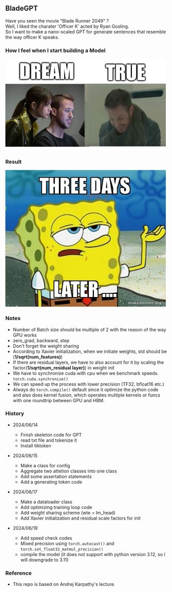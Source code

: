 ## BladeGPT

Have you seen the movie "Blade Runner 2049" ?  
Well, I liked the charater 'Officer K' acted by Ryan Gosling.  
So I want to make a nano-scaled GPT for generate sentences that resemble the way officer K speaks.


### How I feel when I start building a Model

<img src="./imgs/bladememe.jpg" alt="drawing" width="500"/>


### Result
<img src="./imgs/three-days.jpg" alt="drawing" width="500"/>


### Notes
- Number of Batch size should be multiple of 2 with the reason of the way GPU works
- zero_grad, backward, step
- Don't forget the weight sharing
- According to Xavier initialization, when we initiate weights, std should be (**1/sqrt(num_features)**)
- If there are residual layers, we have to also account for it by scaling the factor(**1/sqrt(num_residual layer)**) in weight init
- We have to synchronize cuda with cpu when we benchmark speeds. `torch.cuda.synchronize()`
- We can speed up the process with lower precision (TF32, bfloat16 etc.)
- Always do `torch.compile()` default since it optimize the python code and also does kernel fusion, which operates multiple kernels or funcs with one roundtrip between GPU and HBM.

### History
- 2024/06/14 
  - Finish skeleton code for GPT 
  - read txt file and tokenize it
  - Install tiktoken
  
- 2024/06/15
  - Make a class for config
  - Aggregate two attetion classes into one class
  - Add some assertation statements
  - Add a generating token code

- 2024/06/17
  - Make a dataloader class
  - Add optimizing training loop code
  - Add weight sharing scheme (wte = lm_head)
  - Add Xavier initialization and residual scale factors for init

- 2024/06/19
  - Add speed check codes
  - Mixed precision using `torch.autocast()` and `torch.set_float32_matmul_precision()`
  - compile the model (it does not support with python version 3.12, so I will downgrade to 3.11)


### Reference
- This repo is based on Andrej Karpathy's lecture.